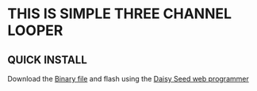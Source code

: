 # THIS IS SIMPLE THREE CHANNEL LOOPER

## QUICK INSTALL
Download the [Binary file](https://github.com/Synthux-Academy/simple-touch-instruments/raw/main/daisyduino/TouchLooper/TouchLooper.bin) and flash using the [Daisy Seed web programmer](https://electro-smith.github.io/Programmer/)
